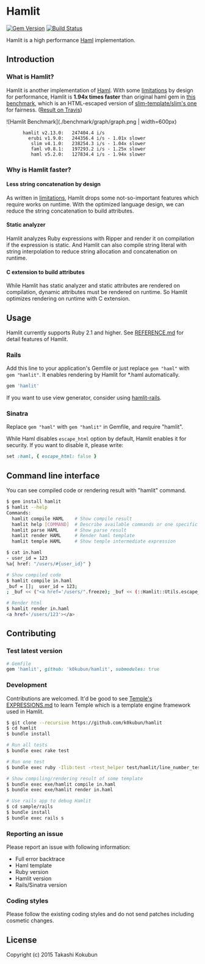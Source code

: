 # Hamlit

[![Gem Version](https://badge.fury.io/rb/hamlit.svg)](http://badge.fury.io/rb/hamlit)
[![Build Status](https://travis-ci.org/k0kubun/hamlit.svg?branch=master)](https://travis-ci.org/k0kubun/hamlit)

Hamlit is a high performance [Haml](https://github.com/haml/haml) implementation.

## Introduction

### What is Hamlit?
Hamlit is another implementation of [Haml](https://github.com/haml/haml).
With some [limitations](REFERENCE.md#limitations) by design for performance,
Hamlit is **1.94x times faster** than original haml gem in [this benchmark](benchmark/slim/run-benchmarks.rb),
which is an HTML-escaped version of [slim-template/slim's one](https://github.com/slim-template/slim/blob/4.1.0/benchmarks/run-benchmarks.rb) for fairness. ([Result on Travis](https://travis-ci.org/github/k0kubun/hamlit/jobs/732178446))

![Hamlit Benchmark](./benchmark/graph/graph.png | width=600px)

```
      hamlit v2.13.0:   247404.4 i/s
        erubi v1.9.0:   244356.4 i/s - 1.01x slower
         slim v4.1.0:   238254.3 i/s - 1.04x slower
         faml v0.8.1:   197293.2 i/s - 1.25x slower
         haml v5.2.0:   127834.4 i/s - 1.94x slower
```

### Why is Hamlit faster?

#### Less string concatenation by design
As written in [limitations](REFERENCE.md#limitations), Hamlit drops some not-so-important features which require
works on runtime. With the optimized language design, we can reduce the string concatenation
to build attributes.

#### Static analyzer
Hamlit analyzes Ruby expressions with Ripper and render it on compilation if the expression
is static. And Hamlit can also compile string literal with string interpolation to reduce
string allocation and concatenation on runtime.

#### C extension to build attributes
While Hamlit has static analyzer and static attributes are rendered on compilation,
dynamic attributes must be rendered on runtime. So Hamlit optimizes rendering on runtime
with C extension.

## Usage

Hamlit currently supports Ruby 2.1 and higher. See [REFERENCE.md](REFERENCE.md) for detail features of Hamlit.

### Rails

Add this line to your application's Gemfile or just replace `gem "haml"` with `gem "hamlit"`.
It enables rendering by Hamlit for \*.haml automatically.

```rb
gem 'hamlit'
```

If you want to use view generator, consider using [hamlit-rails](https://github.com/mfung/hamlit-rails).

### Sinatra

Replace `gem "haml"` with `gem "hamlit"` in Gemfile, and require "hamlit".

While Haml disables `escape_html` option by default, Hamlit enables it for security.
If you want to disable it, please write:

```rb
set :haml, { escape_html: false }
```


## Command line interface

You can see compiled code or rendering result with "hamlit" command.

```bash
$ gem install hamlit
$ hamlit --help
Commands:
  hamlit compile HAML    # Show compile result
  hamlit help [COMMAND]  # Describe available commands or one specific command
  hamlit parse HAML      # Show parse result
  hamlit render HAML     # Render haml template
  hamlit temple HAML     # Show temple intermediate expression

$ cat in.haml
- user_id = 123
%a{ href: "/users/#{user_id}" }

# Show compiled code
$ hamlit compile in.haml
_buf = [];  user_id = 123;
; _buf << ("<a href='/users/".freeze); _buf << (::Hamlit::Utils.escape_html((user_id))); _buf << ("'></a>\n".freeze); _buf = _buf.join

# Render html
$ hamlit render in.haml
<a href='/users/123'></a>
```

## Contributing

### Test latest version

```rb
# Gemfile
gem 'hamlit', github: 'k0kubun/hamlit', submodules: true
```

### Development

Contributions are welcomed. It'd be good to see
[Temple's EXPRESSIONS.md](https://github.com/judofyr/temple/blob/v0.7.6/EXPRESSIONS.md)
to learn Temple which is a template engine framework used in Hamlit.

```bash
$ git clone --recursive https://github.com/k0kubun/hamlit
$ cd hamlit
$ bundle install

# Run all tests
$ bundle exec rake test

# Run one test
$ bundle exec ruby -Ilib:test -rtest_helper test/hamlit/line_number_test.rb -l 12

# Show compiling/rendering result of some template
$ bundle exec exe/hamlit compile in.haml
$ bundle exec exe/hamlit render in.haml

# Use rails app to debug Hamlit
$ cd sample/rails
$ bundle install
$ bundle exec rails s
```

### Reporting an issue

Please report an issue with following information:

- Full error backtrace
- Haml template
- Ruby version
- Hamlit version
- Rails/Sinatra version

### Coding styles

Please follow the existing coding styles and do not send patches including cosmetic changes.

## License

Copyright (c) 2015 Takashi Kokubun
